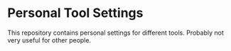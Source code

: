 # Personal Tool Settings
This repository contains personal settings for different tools. Probably not very useful for other people.
